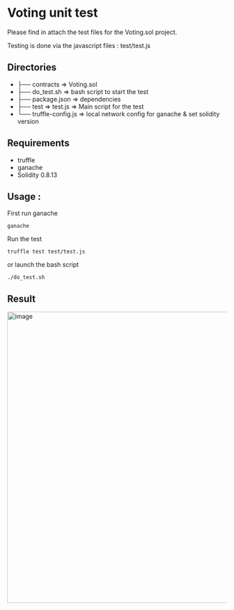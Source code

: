 # Voting unit test

Please find in attach the test files for the Voting.sol project.

Testing is done via the javascript files : 
test/test.js

## Directories 
* ├── contracts => Voting.sol 
* ├── do_test.sh => bash script to start the test
* ├── package.json => dependencies
* ├── test    => test.js  => Main script for the test 
* └── truffle-config.js => local network config for ganache & set solidity version 


## Requirements 

* truffle 
* ganache 
* Solidity 0.8.13

## Usage : 

First run ganache 
```
ganache
```
Run the test 
```
truffle test test/test.js
```
or launch the bash script 
```
./do_test.sh
```

## Result
<img width="669" alt="image" src="https://user-images.githubusercontent.com/23697098/199282267-d2e46560-0273-4a60-8973-c2233ae21da5.png">

